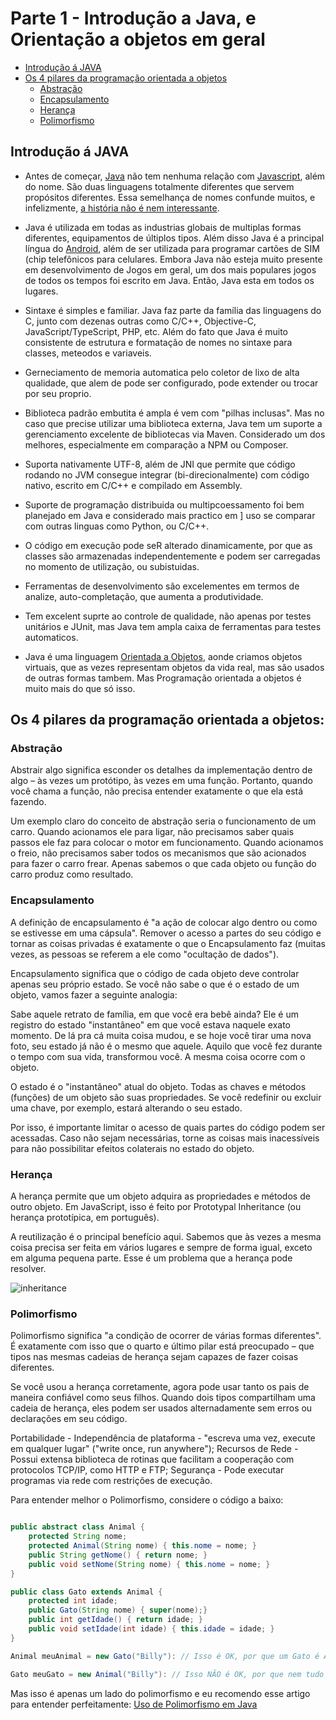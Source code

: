 # Parte 1 - Introdução a Java, e Orientação a objetos em geral

* [Introdução á JAVA](#introduo--java)
* [Os 4 pilares da programação orientada a objetos](#os-4-pilares-da-programao-orientada-a-objetos-)
    * [Abstração](#abstrao)
    * [Encapsulamento](#encapsulamento)
    * [Herança](#herana)
    * [Polimorfismo](#polimorfismo)

## Introdução á JAVA

* Antes de começar, [Java](https://bit.ly/java-orientacao-objetos) não tem nenhuma relação com [Javascript](https://bit.ly/java_is_not_javascript), além do nome.
  São duas linguagens totalmente diferentes que servem propósitos diferentes. Essa semelhança de nomes confunde muitos, e infelizmente,
  [a história não é nem interessante](https://bit.ly/js_nome).

* Java é utilizada em todas as industrias globais de multiplas formas diferentes, equipamentos de  últiplos tipos. Além disso Java é a principal língua do [Android](), além de ser utilizada para programar cartões de SIM (chip telefônicos para celulares. Embora Java não esteja muito presente em desenvolvimento de Jogos em geral, um dos mais populares jogos de todos os tempos foi escrito em Java. Então, Java esta em todos os lugares.

* Sintaxe é simples e familiar. Java faz parte da família das linguagens do C, junto com dezenas outras como C/C++, Objective-C, JavaScript/TypeScript, PHP, etc. Além do fato que Java é muito consistente de estrutura e formatação de nomes no sintaxe para classes, meteodos e variaveis.

* Gerneciamento de memoria automatica pelo coletor de lixo de alta qualidade, que alem de pode ser configurado, pode extender ou trocar por seu proprio.

* Biblioteca padrão embutita é ampla é vem com "pilhas inclusas". Mas no caso que precise utilizar uma biblioteca externa, Java tem um suporte a gerenciamento excelente de bibliotecas via Maven. Considerado um dos melhores, especialmente em comparação a NPM ou Composer.

* Suporta nativamente UTF-8, além de JNI que permite que código rodando no JVM consegue integrar (bi-direcionalmente) com código nativo, escrito em C/C++ e compilado em Assembly.

* Suporte de programação distribuida ou multipcoessamento foi bem planejado em Java e considerado mais practico em ] uso se comparar com outras linguas como Python, ou C/C++.

* O código em execução pode seR alterado dinamicamente, por que as classes são armazenadas independentemente e podem ser carregadas no momento de utilização, ou subistuidas.

* Ferramentas de desenvolvimento são excelementes em termos de analize, auto-completação, que aumenta a produtividade.

* Tem excelent suprte ao controle de qualidade, não apenas por testes unitários e JUnit, mas Java tem ampla caixa de ferramentas para testes automaticos.

* Java é uma linguagem [Orientada a Objetos](https://pt.wikipedia.org/wiki/Orienta%C3%A7%C3%A3o_a_objetos), aonde criamos objetos virtuais, que as vezes representam objetos da vida real, mas são usados de outras formas tambem. Mas Programação orientada a objetos é muito mais do que só isso.

## Os **4 pilares da programação orientada a objetos**:

### Abstração

Abstrair algo significa esconder os detalhes da implementação dentro de algo – às vezes um protótipo, às vezes em uma função. Portanto, quando você chama a função, não precisa entender exatamente o que ela está fazendo.

Um exemplo claro do conceito de abstração seria o funcionamento de um carro. Quando acionamos ele para ligar, não precisamos saber quais passos ele faz para colocar o motor em funcionamento. Quando acionamos o freio, não precisamos saber todos os mecanismos que são acionados para fazer o carro frear. Apenas sabemos o que cada objeto ou função do carro produz como resultado.

### Encapsulamento

A definição de encapsulamento é "a ação de colocar algo dentro ou como se estivesse em uma cápsula". Remover o acesso a partes do seu código e tornar as coisas privadas é exatamente o que o Encapsulamento faz (muitas vezes, as pessoas se referem a ele como "ocultação de dados").

Encapsulamento significa que o código de cada objeto deve controlar apenas seu próprio estado.  Se você não sabe o que é o estado de um objeto, vamos fazer a seguinte analogia:

Sabe aquele retrato de família, em que você era bebê ainda? Ele é um registro do estado "instantâneo" em que você estava naquele exato momento. De lá pra cá muita coisa mudou, e se hoje você tirar uma nova foto, seu estado já não é o mesmo que aquele. Aquilo que você fez durante o tempo com sua vida, transformou você. A mesma coisa ocorre com o objeto.

O estado é o "instantâneo" atual do objeto. Todas as chaves e métodos (funções) de um objeto são suas propriedades. Se você redefinir ou excluir uma chave, por exemplo, estará alterando o seu estado.

Por isso, é importante limitar o acesso de quais partes do código podem ser acessadas. Caso não sejam necessárias, torne as coisas mais inacessíveis para não possibilitar efeitos colaterais no estado do objeto.

### Herança

A herança permite que um objeto adquira as propriedades e métodos de outro objeto. Em JavaScript, isso é feito por Prototypal Inheritance (ou herança prototípica, em português).

A reutilização é o principal benefício aqui. Sabemos que às vezes a mesma coisa precisa ser feita em vários lugares e sempre de forma igual, exceto em alguma pequena parte. Esse é um problema que a herança pode resolver.

![inheritance](https://user-images.githubusercontent.com/5832718/209377805-0aac1e3d-8aed-45ec-875e-0f4374900830.png)

### Polimorfismo

Polimorfismo significa "a condição de ocorrer de várias formas diferentes". É exatamente com isso que o quarto e último pilar está preocupado – que tipos nas mesmas cadeias de herança sejam capazes de fazer coisas diferentes.

Se você usou a herança corretamente, agora pode usar tanto os pais de maneira confiável como seus filhos. Quando dois tipos compartilham uma cadeia de herança, eles podem ser usados ​​alternadamente sem erros ou declarações em seu código.

Portabilidade - Independência de plataforma - "escreva uma vez, execute em qualquer lugar" ("write once, run anywhere");
Recursos de Rede - Possui extensa biblioteca de rotinas que facilitam a cooperação com protocolos TCP/IP, como HTTP e FTP;
Segurança - Pode executar programas via rede com restrições de execução.

Para entender melhor o Polimorfismo, considere o código a baixo:

```java

public abstract class Animal {
    protected String nome;
    protected Animal(String nome) { this.nome = nome; }
    public String getNome() { return nome; }
    public void setNome(String nome) { this.nome = nome; }
}

public class Gato extends Animal {
    protected int idade;
    public Gato(String nome) { super(nome);}
    public int getIdade() { return idade; }
    public void setIdade(int idade) { this.idade = idade; }
}

Animal meuAnimal = new Gato("Billy"): // Isso é OK, por que um Gato é Animal.

Gato meuGato = new Animal("Billy"): // Isso NÃO é OK, por que nem tudo Animal é Gato.

```

Mas isso é apenas um lado do polimorfismo e eu recomendo esse artigo para entender perfeitamente: [Uso de Polimorfismo em Java](https://www.devmedia.com.br/uso-de-polimorfismo-em-java/26140)
